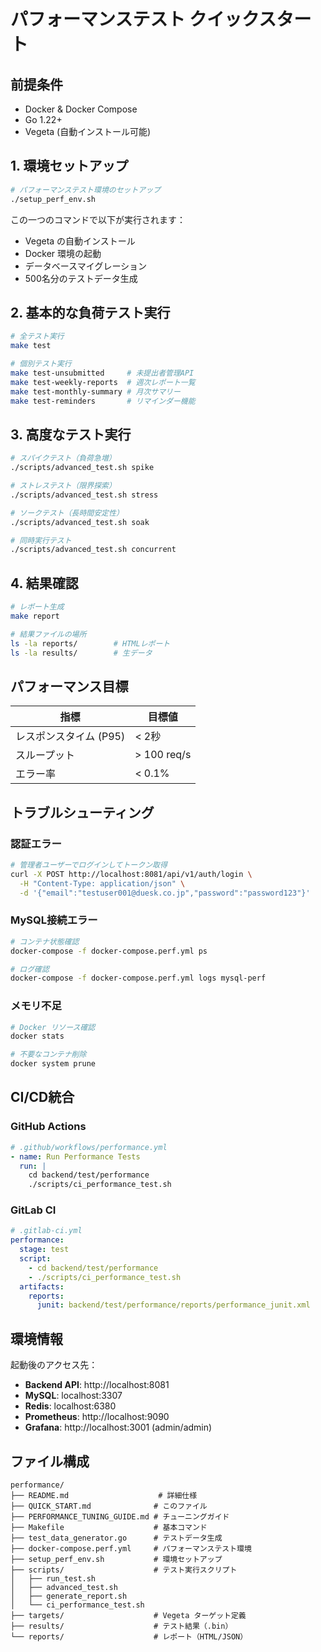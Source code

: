 # パフォーマンステスト クイックスタート

## 前提条件
- Docker & Docker Compose
- Go 1.22+
- Vegeta (自動インストール可能)

## 1. 環境セットアップ

```bash
# パフォーマンステスト環境のセットアップ
./setup_perf_env.sh
```

この一つのコマンドで以下が実行されます：
- Vegeta の自動インストール
- Docker 環境の起動
- データベースマイグレーション
- 500名分のテストデータ生成

## 2. 基本的な負荷テスト実行

```bash
# 全テスト実行
make test

# 個別テスト実行
make test-unsubmitted     # 未提出者管理API
make test-weekly-reports  # 週次レポート一覧
make test-monthly-summary # 月次サマリー
make test-reminders       # リマインダー機能
```

## 3. 高度なテスト実行

```bash
# スパイクテスト（負荷急増）
./scripts/advanced_test.sh spike

# ストレステスト（限界探索）
./scripts/advanced_test.sh stress

# ソークテスト（長時間安定性）
./scripts/advanced_test.sh soak

# 同時実行テスト
./scripts/advanced_test.sh concurrent
```

## 4. 結果確認

```bash
# レポート生成
make report

# 結果ファイルの場所
ls -la reports/        # HTMLレポート
ls -la results/        # 生データ
```

## パフォーマンス目標

| 指標 | 目標値 |
|------|--------|
| レスポンスタイム (P95) | < 2秒 |
| スループット | > 100 req/s |
| エラー率 | < 0.1% |

## トラブルシューティング

### 認証エラー
```bash
# 管理者ユーザーでログインしてトークン取得
curl -X POST http://localhost:8081/api/v1/auth/login \
  -H "Content-Type: application/json" \
  -d '{"email":"testuser001@duesk.co.jp","password":"password123"}'
```

### MySQL接続エラー
```bash
# コンテナ状態確認
docker-compose -f docker-compose.perf.yml ps

# ログ確認
docker-compose -f docker-compose.perf.yml logs mysql-perf
```

### メモリ不足
```bash
# Docker リソース確認
docker stats

# 不要なコンテナ削除
docker system prune
```

## CI/CD統合

### GitHub Actions
```yaml
# .github/workflows/performance.yml
- name: Run Performance Tests
  run: |
    cd backend/test/performance
    ./scripts/ci_performance_test.sh
```

### GitLab CI
```yaml
# .gitlab-ci.yml
performance:
  stage: test
  script:
    - cd backend/test/performance
    - ./scripts/ci_performance_test.sh
  artifacts:
    reports:
      junit: backend/test/performance/reports/performance_junit.xml
```

## 環境情報

起動後のアクセス先：
- **Backend API**: http://localhost:8081
- **MySQL**: localhost:3307
- **Redis**: localhost:6380
- **Prometheus**: http://localhost:9090
- **Grafana**: http://localhost:3001 (admin/admin)

## ファイル構成

```
performance/
├── README.md                    # 詳細仕様
├── QUICK_START.md              # このファイル
├── PERFORMANCE_TUNING_GUIDE.md # チューニングガイド
├── Makefile                    # 基本コマンド
├── test_data_generator.go      # テストデータ生成
├── docker-compose.perf.yml     # パフォーマンステスト環境
├── setup_perf_env.sh           # 環境セットアップ
├── scripts/                    # テスト実行スクリプト
│   ├── run_test.sh
│   ├── advanced_test.sh
│   ├── generate_report.sh
│   └── ci_performance_test.sh
├── targets/                    # Vegeta ターゲット定義
├── results/                    # テスト結果（.bin）
└── reports/                    # レポート（HTML/JSON）
```